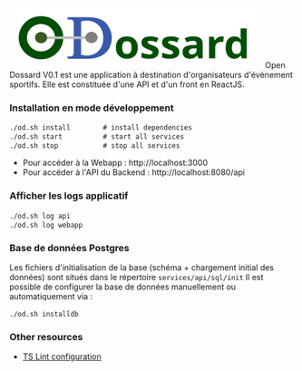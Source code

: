 <img width="447" height="107" src="website/assets/images/logocolor.svg">
Open Dossard V0.1 est une application à destination d'organisateurs d'évènement sportifs.
Elle est constituée d'une API et d'un front en ReactJS.

### Installation en mode développement 

```
./od.sh install        # install dependencies
./od.sh start          # start all services
./od.sh stop           # stop all services
```

- Pour accéder à la Webapp : http://localhost:3000
- Pour accéder à l'API du Backend : http://localhost:8080/api

### Afficher les logs applicatif

```
./od.sh log api
./od.sh log webapp
```

### Base de données Postgres 

Les fichiers d'initialisation de la base (schéma + chargement initial des données) sont situés dans le répertoire `services/api/sql/init`
Il est possible de configurer la base de données manuellement ou automatiquement via :
```
./od.sh installdb
```

### Other resources

- [TS Lint configuration](documentation/tslint.md)

